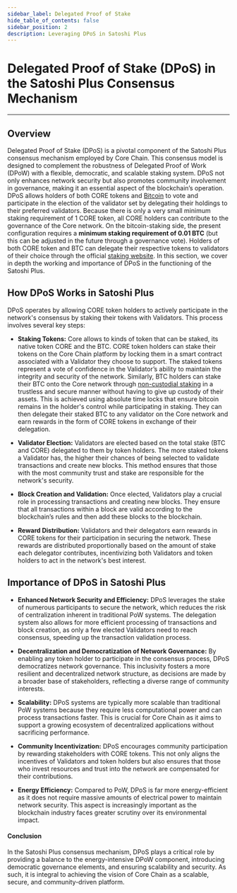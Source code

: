 ```yaml
---
sidebar_label: Delegated Proof of Stake
hide_table_of_contents: false
sidebar_position: 2
description: Leveraging DPoS in Satoshi Plus
---
```


# Delegated Proof of Stake (DPoS) in the Satoshi Plus Consensus Mechanism

---

## Overview

Delegated Proof of Stake (DPoS) is a pivotal component of the Satoshi Plus consensus mechanism employed by Core Chain. This consensus model is designed to complement the robustness of Delegated Proof of Work (DPoW) with a flexible, democratic, and scalable staking system. DPoS not only enhances network security but also promotes community involvement in governance, making it an essential aspect of the blockchain’s operation.
DPoS allows holders of both CORE tokens and [Bitcoin](../../products/btc-staking/overview.md) to vote and participate in the election of the validator set by delegating their holdings to their preferred validators. Because there is only a very small minimum staking requirement of 1 CORE token, all CORE holders can contribute to the governance of the Core network. On the bitcoin-staking side, the present configuration requires a **minimum staking requirement of 0.01 BTC** (but this can be adjusted in the future through a governance vote). Holders of both CORE token and BTC can delegate their respective tokens to validators of their choice through the official [staking website](https://stake.coredao.org/). In this section, we cover in depth the working and importance of DPoS in the functioning of the Satoshi Plus.

## How DPoS Works in Satoshi Plus

DPoS operates by allowing CORE token holders to actively participate in the network's consensus by staking their tokens with Validators. This process involves several key steps:

- **Staking Tokens:** Core allows to kinds of token that can be staked, its native token CORE and the BTC. CORE token holders can stake their tokens on the Core Chain platform by locking them in a smart contract associated with a Validator they choose to support. The staked tokens represent a vote of confidence in the Validator’s ability to maintain the integrity and security of the network. Similarly, BTC holders can stake their BTC onto the Core network through [non-custodial staking](../../products/btc-staking/overview.md) in a trustless and secure manner without having to give up custody of their assets. This is achieved using absolute time locks that ensure bitcoin remains in the holder's control while participating in staking. They can then delegate their staked BTC to any validator on the Core network and earn rewards in the form of CORE tokens in exchange of their delegation.

- **Validator Election:** Validators are elected based on the total stake (BTC and CORE) delegated to them by token holders. The more staked tokens a Validator has, the higher their chances of being selected to validate transactions and create new blocks. This method ensures that those with the most community trust and stake are responsible for the network's security.

- **Block Creation and Validation:** Once elected, Validators play a crucial role in processing transactions and creating new blocks. They ensure that all transactions within a block are valid according to the blockchain’s rules and then add these blocks to the blockchain.

- **Reward Distribution:** Validators and their delegators earn rewards in CORE tokens for their participation in securing the network. These rewards are distributed proportionally based on the amount of stake each delegator contributes, incentivizing both Validators and token holders to act in the network's best interest.

## Importance of DPoS in Satoshi Plus

- **Enhanced Network Security and Efficiency:** DPoS leverages the stake of numerous participants to secure the network, which reduces the risk of centralization inherent in traditional PoW systems. The delegation system also allows for more efficient processing of transactions and block creation, as only a few elected Validators need to reach consensus, speeding up the transaction validation process.

- **Decentralization and Democratization of Network Governance:** By enabling any token holder to participate in the consensus process, DPoS democratizes network governance. This inclusivity fosters a more resilient and decentralized network structure, as decisions are made by a broader base of stakeholders, reflecting a diverse range of community interests.

- **Scalability:** DPoS systems are typically more scalable than traditional PoW systems because they require less computational power and can process transactions faster. This is crucial for Core Chain as it aims to support a growing ecosystem of decentralized applications without sacrificing performance.

- **Community Incentivization:** DPoS encourages community participation by rewarding stakeholders with CORE tokens. This not only aligns the incentives of Validators and token holders but also ensures that those who invest resources and trust into the network are compensated for their contributions.

- **Energy Efficiency:** Compared to PoW, DPoS is far more energy-efficient as it does not require massive amounts of electrical power to maintain network security. This aspect is increasingly important as the blockchain industry faces greater scrutiny over its environmental impact.

#### **Conclusion**

In the Satoshi Plus consensus mechanism, DPoS plays a critical role by providing a balance to the energy-intensive DPoW component, introducing democratic governance elements, and ensuring scalability and security. As such, it is integral to achieving the vision of Core Chain as a scalable, secure, and community-driven platform.
